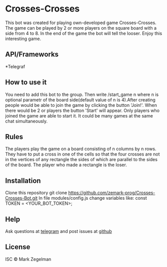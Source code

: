 # Crosses-Crosses

This bot was created for playing own-developed game Crosses-Crosses.
The game can be played by 2 or more players on the square board with a side from 4 to 8.
In the end of the game the bot will tell the looser. Enjoy this interesting game.

## API/Frameworks
*Telegraf

## How to use it
You need to add this bot to the group. Then write /start_game n where n is optional parametr of the board side(default value of n is 4).After creating people would be able to join the game by clicking the button 'Join!'. When there would be 2 or players the button 'Start' will appear. Only players who joined the game are able to start it. It could be many games at the same chat simultaneously.

## Rules
The players play the game on a board consisting of n columns by n
rows. They have to put a cross in one of the cells so that the four crosses are not in
the vertices of any rectangle the sides of which are parallel to the sides of the
board. The player who made a rectangle is the loser.

## Installation
Clone this repository
git clone https://github.com/zemark-prog/Crosses-Crosses-Bot.git
In file modules/config.js change variables like:
const TOKEN = <YOUR_BOT_TOKEN>;

## Help
Ask questions at [telegram](https://t.me/zemark_ua) and post issues at [github](https://github.com/zemark-prog/Crosses-Crosses-Bot/issues)

## License
ISC © Mark Zegelman
